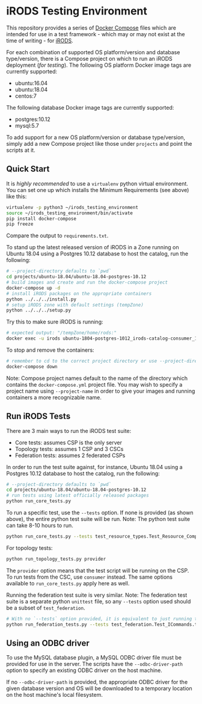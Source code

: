 # iRODS Testing Environment

This repository provides a series of [Docker Compose](https://docs.docker.com/compose/) files which are intended for use in a test framework - which may or may not exist at the time of writing - for [iRODS](https://irods.org). 

For each combination of supported OS platform/version and database type/version, there is a Compose project on which to run an iRODS deployment (*for testing*). The following OS platform Docker image tags are currently supported:
 - ubuntu:16.04
 - ubuntu:18.04
 - centos:7

The following database Docker image tags are currently supported:
 - postgres:10.12
 - mysql:5.7

To add support for a new OS platform/version or database type/version, simply add a new Compose project like those under `projects` and point the scripts at it.

## Quick Start

It is *highly recommended* to use a `virtualenv` python virtual environment. You can set one up which installs the Minimum Requirements (see above) like this:
```bash
virtualenv -p python3 ~/irods_testing_environment
source ~/irods_testing_environment/bin/activate
pip install docker-compose
pip freeze
```
Compare the output to `requirements.txt`.

To stand up the latest released version of iRODS in a Zone running on Ubuntu 18.04 using a Postgres 10.12 database to host the catalog, run the following:

```bash
# --project-directory defaults to `pwd`
cd projects/ubuntu-18.04/ubuntu-18.04-postgres-10.12
# build images and create and run the docker-compose project
docker-compose up -d
# install iRODS packages on the appropriate containers
python ../../../install.py
# setup iRODS zone with default settings (tempZone)
python ../../../setup.py
```
Try this to make sure iRODS is running:
```bash
# expected output: "/tempZone/home/rods:"
docker exec -u irods ubuntu-1804-postgres-1012_irods-catalog-consumer_1 ils
```
To stop and remove the containers:
```bash
# remember to cd to the correct project directory or use --project-directory
docker-compose down
```
Note: Compose project names default to the name of the directory which contains the `docker-compose.yml` project file. You may wish to specify a project name using `--project-name` in order to give your images and running containers a more recognizable name.

## Run iRODS Tests

There are 3 main ways to run the iRODS test suite:
 - Core tests: assumes CSP is the only server
 - Topology tests: assumes 1 CSP and 3 CSCs
 - Federation tests: assumes 2 federated CSPs

In order to run the test suite against, for instance, Ubuntu 18.04 using a Postgres 10.12 database to host the catalog, run the following:
```bash
# --project-directory defaults to `pwd`
cd projects/ubuntu-18.04/ubuntu-18.04-postgres-10.12
# run tests using latest officially released packages
python run_core_tests.py
```

To run a specific test, use the `--tests` option. If none is provided (as shown above), the entire python test suite will be run. Note: The python test suite can take 8-10 hours to run.
```bash
python run_core_tests.py --tests test_resource_types.Test_Resource_Compound
```

For topology tests:
```bash
python run_topology_tests.py provider
```
The `provider` option means that the test script will be running on the CSP. To run tests from the CSC, use `consumer` instead. The same options available to `run_core_tests.py` apply here as well.

Running the federation test suite is very similar. Note: The federation test suite is a separate python `unittest` file, so any `--tests` option used should be a subset of `test_federation`.
```bash
# With no `--tests` option provided, it is equivalent to just running test_federation
python run_federation_tests.py --tests test_federation.Test_ICommands.test_iquest__3466
```

## Using an ODBC driver

To use the MySQL database plugin, a MySQL ODBC driver file must be provided for use in the server. The scripts have the `--odbc-driver-path` option to specify an existing ODBC driver on the host machine.

If no `--odbc-driver-path` is provided, the appropriate ODBC driver for the given database version and OS will be downloaded to a temporary location on the host machine's local filesystem.

